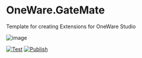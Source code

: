 # OneWare.GateMate

Template for creating Extensions for OneWare Studio

![image](https://github.com/swittlich/OneWare.GateMate/OneWare.GateMate/main/Icon.png)

[![Test](https://github.com/swittlich/OneWare.GateMate/actions/workflows/test.yml/badge.svg)](https://github.com/swittlich/OneWare.GateMate/actions/workflows/test.yml)
[![Publish](https://github.com/swittlich/OneWare.GateMate/actions/workflows/publish.yml/badge.svg)](https://github.com/swittlich/OneWare.GateMate/actions/workflows/publish.yml)
